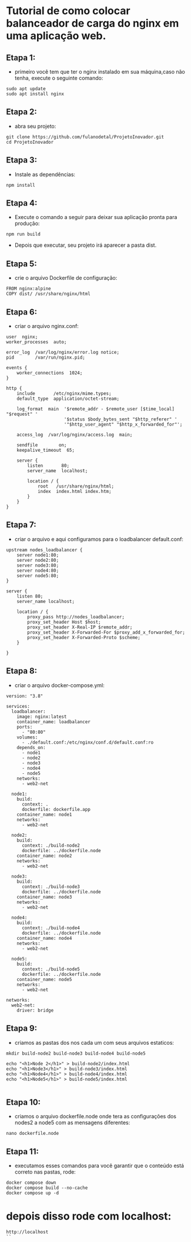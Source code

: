 # Tutorial de como colocar balanceador de carga do nginx em uma aplicação web.

## Etapa 1:
- primeiro você tem que ter o nginx instalado em sua máquina,caso não tenha, execute o seguinte comando:

```
sudo apt update
sudo apt install nginx
``` 

## Etapa 2:
- abra seu projeto:
```
git clone https://github.com/fulanodetal/ProjetoInovador.git
cd ProjetoInovador
```
## Etapa 3:
- Instale as dependências:

```
npm install
```

## Etapa 4: 
- Execute o comando a seguir para deixar sua aplicação pronta para produção:
```
npm run build
```
- Depois que executar, seu projeto irá aparecer a pasta dist.

## Etapa 5:
- crie o arquivo Dockerfile de configuração: 
```
FROM nginx:alpine
COPY dist/ /usr/share/nginx/html
```

## Etapa 6:
- criar o arquivo nginx.conf:
```
user  nginx;
worker_processes  auto;

error_log  /var/log/nginx/error.log notice;
pid        /var/run/nginx.pid;

events {
    worker_connections  1024;
}

http {
    include       /etc/nginx/mime.types;
    default_type  application/octet-stream;

    log_format  main  '$remote_addr - $remote_user [$time_local] "$request" '
                      '$status $body_bytes_sent "$http_referer" '
                      '"$http_user_agent" "$http_x_forwarded_for"';

    access_log  /var/log/nginx/access.log  main;

    sendfile        on;
    keepalive_timeout  65;

    server {
        listen       80;
        server_name  localhost;

        location / {
            root   /usr/share/nginx/html;
            index  index.html index.htm;
        }
    }
}

```
## Etapa 7:
- criar o arquivo e aqui configuramos para o loadbalancer default.conf:

```
upstream nodes_loadbalancer {
    server node1:80;
    server node2:80;
    server node3:80;
    server node4:80;
    server node5:80;
}

server {
    listen 80;
    server_name localhost;

    location / {
        proxy_pass http://nodes_loadbalancer;
        proxy_set_header Host $host;
        proxy_set_header X-Real-IP $remote_addr;
        proxy_set_header X-Forwarded-For $proxy_add_x_forwarded_for;
        proxy_set_header X-Forwarded-Proto $scheme;
    }

}
```

## Etapa 8:
- criar o arquivo docker-compose.yml:
```
version: "3.8"

services:
  loadbalancer:
    image: nginx:latest
    container_name: loadbalancer
    ports:
      - "80:80"
    volumes:
      - ./default.conf:/etc/nginx/conf.d/default.conf:ro
    depends_on:
      - node1
      - node2
      - node3
      - node4
      - node5
    networks:
      - web2-net

  node1:
    build:
      context: .
      dockerfile: dockerfile.app
    container_name: node1
    networks:
      - web2-net

  node2:
    build:
      context: ./build-node2
      dockerfile: ../dockerfile.node
    container_name: node2
    networks:
      - web2-net

  node3:
    build:
      context: ./build-node3
      dockerfile: ../dockerfile.node
    container_name: node3
    networks:
      - web2-net

  node4:
    build:
      context: ./build-node4
      dockerfile: ../dockerfile.node
    container_name: node4
    networks:
      - web2-net

  node5:
    build:
      context: ./build-node5
      dockerfile: ../dockerfile.node
    container_name: node5
    networks:
      - web2-net

networks:
  web2-net:
    driver: bridge

```
## Etapa 9:
- criamos as pastas dos nos cada um com seus arquivos estaticos:
```
mkdir build-node2 build-node3 build-node4 build-node5

echo "<h1>Node 2</h1>" > build-node2/index.html
echo "<h1>Node3</h1>" > build-node3/index.html
echo "<h1>Node4</h1>" > build-node4/index.html
echo "<h1>Node5</h1>" > build-node5/index.html


```
## Etapa 10:
- criamos o arquivo dockerfile.node onde tera as configurações dos nodes2 a node5 com as mensagens diferentes:

```
nano dockerfile.node

```

## Etapa 11:
- executamos esses comandos para você garantir que o conteúdo está correto nas pastas, rode: 
```
docker compose down
docker compose build --no-cache
docker compose up -d

``` 

# depois disso rode com localhost:
```
http://localhost
``
